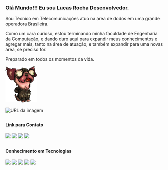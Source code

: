 ### Olá Mundo!!! Eu sou Lucas Rocha Desenvolvedor.  
Sou Técnico em Telecomunicações atuo na área de dodos em uma grande operadora Brasileira.

Como um cara curioso, estou terminando minha faculdade de Engenharia da Computação, e dando duro aqui para expandir meus conhecimentos e agregar mais, tanto na área de atuação, e também expandir para uma novas área, se preciso for.

Preparado em todos os momentos da vida.

  <img width="100" src="https://github.com/lcrochaDEV/lcrochaDEV/blob/main/Pug/Lucas%20Pug_iii.png?raw=true">

![URL da imagem]()

##
#### Link para Contato
<div id="redes">
  <a href="https://www.linkedin.com/in/lucas-rocha-382969241/"><img width="30" src="https://cdn-icons-png.flaticon.com/512/1384/1384171.png"><a>
  <a href="mailto:guitarralcs@gmail.com"><img width="30" src="https://cdn-icons-png.flaticon.com/512/3178/3178232.png"><a>
  <a href="https://www.youtube.com/channel/UCfz-WAT8QOtWa06zGJVz5CQ"><img width="30" src="https://cdn-icons-png.flaticon.com/512/747/747888.png"><a>
  <a href="https://cursos.alura.com.br/user/guitarralcs"><img width="30" src="https://play-lh.googleusercontent.com/IDLZXWHLCVun428g_YGnR2HgnoIUlIRNfkmEEM0hmrzhBKZrhJ5UwM0_eHaWQT4gXAs=w240-h480-rw"><a>
</div><!-- REDES-->

##
#### Conhecimento em Tecnologias
<div id="ling">  
  <img width="30" src="https://cdn.icon-icons.com/icons2/2415/PNG/512/c_line_logo_icon_146612.png">
  <img width="28" src="https://cdn-icons-png.flaticon.com/512/732/732212.png">
  <img width="30" src="https://user-images.githubusercontent.com/112774866/188330486-135a7f7b-881c-402a-9917-288fee6750b7.png">
  <img width="30" src="https://logodownload.org/wp-content/uploads/2022/04/javascript-logo-3.png">
  <img width="40" src="https://plugins.jetbrains.com/files/18897/166369/icon/pluginIcon.svg"> 
  <!--<img width="30" src="https://dircom.portaldaindustria.com.br/torneiro-de-robotica-2018/assets/imgs/FogueteAnimado.gif">-->
</div><!-- LINGUAGENS-->

<!--
<div>
<a href="https://github.com/lcrochaDEV">
<img height="180em" src="https://github-readme-stats.vercel.app/api/top-langs/?username=lcrochaDEV&layout=compact&langs_count=7&theme=dracula"/>
<img height="180em" src="https://github-readme-stats.vercel.app/api?username=lcrochaDEV&show_icons=true&theme=dracula&include_all_commits=true&count_private=true"/>
</div>
-->
<!--
**lcrochaDEV/lcrochaDEV** is a ✨ _special_ ✨ repository because its `README.md` (this file) appears on your GitHub profile.
MARKDOWN
LINK MAIS IMAGEN
[![c](https://cdn-icons-png.flaticon.com/512/1384/1384171.png)](https://www.linkedin.com/in/lucas-rocha-382969241/)
Here are some ideas to get you started:

- 🔭 I’m currently working on ...
- 🌱 I’m currently learning ...
- 👯 I’m looking to collaborate on ...
- 🤔 I’m looking for help with ...
- 💬 Ask me about ...
- 📫 How to reach me: ...
- 😄 Pronouns: ...
- ⚡ Fun fact: ...

SITE DE MARKDOWN
https://gist.github.com/AlexandreQuintela/168e6fa0b6fc5c740c8658c9a5086914

-->
